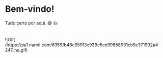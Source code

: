 # Bem-vindo!
  Tudo certo por aqui. 😄 👍

<br>
![Gif](https://pa1.narvii.com/6359/b48e95913c939e5ed99658931cb9e371992a4247_hq.gif)
<br>

